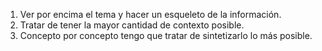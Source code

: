 1. Ver por encima el tema y hacer un esqueleto de la información. 
2. Tratar de tener la mayor cantidad de contexto posible. 
3. Concepto por concepto tengo que tratar de sintetizarlo lo más posible.  

